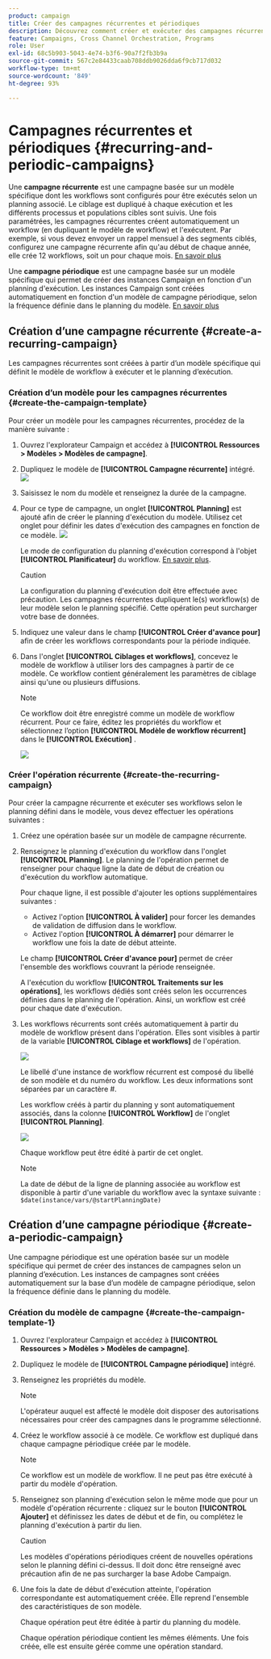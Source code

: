 ```yaml
---
product: campaign
title: Créer des campagnes récurrentes et périodiques
description: Découvrez comment créer et exécuter des campagnes récurrentes et périodiques.
feature: Campaigns, Cross Channel Orchestration, Programs
role: User
exl-id: 68c5b903-5043-4e74-b3f6-90a7f2fb3b9a
source-git-commit: 567c2e84433caab708ddb9026dda6f9cb717d032
workflow-type: tm+mt
source-wordcount: '849'
ht-degree: 93%

---
```


# Campagnes récurrentes et périodiques {#recurring-and-periodic-campaigns}

Une **campagne récurrente** est une campagne basée sur un modèle spécifique dont les workflows sont configurés pour être exécutés selon un planning associé. Le ciblage est dupliqué à chaque exécution et les différents processus et populations cibles sont suivis.  Une fois paramétrées, les campagnes récurrentes créent automatiquement un workflow (en dupliquant le modèle de workflow) et l&#39;exécutent. Par exemple, si vous devez envoyer un rappel mensuel à des segments ciblés, configurez une campagne récurrente afin qu&#39;au début de chaque année, elle crée 12 workflows, soit un pour chaque mois. [En savoir plus](#create-a-recurring-campaign)

Une **campagne périodique** est une campagne basée sur un modèle spécifique qui permet de créer des instances Campaign en fonction d&#39;un planning d&#39;exécution. Les instances Campaign sont créées automatiquement en fonction d&#39;un modèle de campagne périodique, selon la fréquence définie dans le planning du modèle. [En savoir plus](#create-a-periodic-campaign)

## Création d’une campagne récurrente {#create-a-recurring-campaign}

Les campagnes récurrentes sont créées à partir d’un modèle spécifique qui définit le modèle de workflow à exécuter et le planning d’exécution.

### Création d’un modèle pour les campagnes récurrentes {#create-the-campaign-template}

Pour créer un modèle pour les campagnes récurrentes, procédez de la manière suivante :

1. Ouvrez l&#39;explorateur Campaign et accédez à **[!UICONTROL Ressources > Modèles > Modèles de campagne]**.
1. Dupliquez le modèle de **[!UICONTROL Campagne récurrente]** intégré.
   ![](assets/recurring-campaign-duplicate.png)
1. Saisissez le nom du modèle et renseignez la durée de la campagne.
1. Pour ce type de campagne, un onglet **[!UICONTROL Planning]** est ajouté afin de créer le planning d&#39;exécution du modèle. Utilisez cet onglet pour définir les dates d&#39;exécution des campagnes en fonction de ce modèle.
   ![](assets/recurring-campaign-schedule.png)

   Le mode de configuration du planning d&#39;exécution correspond à l&#39;objet **[!UICONTROL Planificateur]** du workflow. [En savoir plus](../workflow/scheduler.md).

   >[!CAUTION]
   >
   >La configuration du planning d&#39;exécution doit être effectuée avec précaution. Les campagnes récurrentes dupliquent le(s) workflow(s) de leur modèle selon le planning spécifié. Cette opération peut surcharger votre base de données.

1. Indiquez une valeur dans le champ **[!UICONTROL Créer d&#39;avance pour]** afin de créer les workflows correspondants pour la période indiquée.
1. Dans l&#39;onglet **[!UICONTROL Ciblages et workflows]**, concevez le modèle de workflow à utiliser lors des campagnes à partir de ce modèle. Ce workflow contient généralement les paramètres de ciblage ainsi qu&#39;une ou plusieurs diffusions.

   >[!NOTE]
   >
   >Ce workflow doit être enregistré comme un modèle de workflow récurrent. Pour ce faire, éditez les propriétés du workflow et sélectionnez l’option **[!UICONTROL Modèle de workflow récurrent]** dans le **[!UICONTROL Exécution]** .

   ![](assets/recurring-campaign-wf-properties.png)

### Créer l&#39;opération récurrente {#create-the-recurring-campaign}

Pour créer la campagne récurrente et exécuter ses workflows selon le planning défini dans le modèle, vous devez effectuer les opérations suivantes :

1. Créez une opération basée sur un modèle de campagne récurrente.
1. Renseignez le planning d&#39;exécution du workflow dans l&#39;onglet **[!UICONTROL Planning]**. Le planning de l&#39;opération permet de renseigner pour chaque ligne la date de début de création ou d&#39;exécution du workflow automatique.

   Pour chaque ligne, il est possible d&#39;ajouter les options supplémentaires suivantes :

   * Activez l&#39;option **[!UICONTROL À valider]** pour forcer les demandes de validation de diffusion dans le workflow.
   * Activez l&#39;option **[!UICONTROL À démarrer]** pour démarrer le workflow une fois la date de début atteinte.

   Le champ **[!UICONTROL Créer d&#39;avance pour]** permet de créer l&#39;ensemble des workflows couvrant la période renseignée.

   A l&#39;exécution du workflow **[!UICONTROL Traitements sur les opérations]**, les workflows dédiés sont créés selon les occurrences définies dans le planning de l&#39;opération. Ainsi, un workflow est créé pour chaque date d&#39;exécution.

1. Les workflows récurrents sont créés automatiquement à partir du modèle de workflow présent dans l&#39;opération. Elles sont visibles à partir de la variable **[!UICONTROL Ciblage et workflows]** de l&#39;opération.

   ![](assets/recurring-wf-created.png)

   Le libellé d&#39;une instance de workflow récurrent est composé du libellé de son modèle et du numéro du workflow. Les deux informations sont séparées par un caractère #.

   Les workflow créés à partir du planning y sont automatiquement associés, dans la colonne **[!UICONTROL Workflow]** de l&#39;onglet **[!UICONTROL Planning]**.

   ![](assets/recurring-wf-schedule-executed.png)

   Chaque workflow peut être édité à partir de cet onglet.

   >[!NOTE]
   >
   >La date de début de la ligne de planning associée au workflow est disponible à partir d&#39;une variable du workflow avec la syntaxe suivante :\
   >`$date(instance/vars/@startPlanningDate)`

## Création d’une campagne périodique {#create-a-periodic-campaign}

Une campagne périodique est une opération basée sur un modèle spécifique qui permet de créer des instances de campagnes selon un planning d’exécution. Les instances de campagnes sont créées automatiquement sur la base d’un modèle de campagne périodique, selon la fréquence définie dans le planning du modèle.

### Création du modèle de campagne {#create-the-campaign-template-1}

1. Ouvrez l&#39;explorateur Campaign et accédez à **[!UICONTROL Ressources > Modèles > Modèles de campagne]**.
1. Dupliquez le modèle de **[!UICONTROL Campagne périodique]** intégré.
1. Renseignez les propriétés du modèle.

   >[!NOTE]
   >
   >L&#39;opérateur auquel est affecté le modèle doit disposer des autorisations nécessaires pour créer des campagnes dans le programme sélectionné.

1. Créez le workflow associé à ce modèle. Ce workflow est dupliqué dans chaque campagne périodique créée par le modèle.

   >[!NOTE]
   >
   >Ce workflow est un modèle de workflow. Il ne peut pas être exécuté à partir du modèle d&#39;opération.

1. Renseignez son planning d&#39;exécution selon le même mode que pour un modèle d&#39;opération récurrente : cliquez sur le bouton **[!UICONTROL Ajouter]** et définissez les dates de début et de fin, ou complétez le planning d&#39;exécution à partir du lien.

   >[!CAUTION]
   >
   >Les modèles d&#39;opérations périodiques créent de nouvelles opérations selon le planning défini ci-dessus. Il doit donc être renseigné avec précaution afin de ne pas surcharger la base Adobe Campaign.

1. Une fois la date de début d&#39;exécution atteinte, l&#39;opération correspondante est automatiquement créée. Elle reprend l&#39;ensemble des caractéristiques de son modèle.

   Chaque opération peut être éditée à partir du planning du modèle.

   Chaque opération périodique contient les mêmes éléments. Une fois créée, elle est ensuite gérée comme une opération standard.
